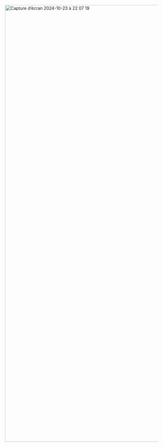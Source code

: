 <img width="1440" alt="Capture d’écran 2024-10-23 à 22 07 19" src="https://github.com/user-attachments/assets/56f7faab-94d5-41d2-92b3-9191abf1147e">
